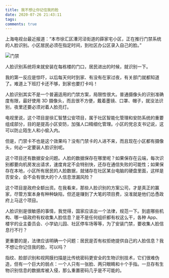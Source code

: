 ```yaml
---
title: 我不想让你记住我的脸
date: 2020-07-26 21:43:11
tags:
comments: true
---
```


上海电视台最近报道：“本市徐汇区漕河泾街道的薛家宅小区，正在推行门禁系统的人脸识别。小区居民必须在指定时间，到社区办公区录入自己的脸。”

![门禁](https://gitee.com/babbittry321/blogImages/raw/master/img/%E9%97%A8%E7%A6%81.jpg)

人脸识别系统将来就安装在每栋楼的门口，居民进出的时候，就识别一下。

我的第一反应是惊吓，以后每天何时到家、有没有在家过夜，有关部门就都知道了。难道上下班打卡还不够，到家也要打卡吗！

人脸识别其实不是一个普遍适用的门禁方案，局限性很大。普通摄像头的识别准确度有限，最好使用 3D 摄像头，而且很不方便，戴着墨镜、口罩、帽子，就没法识别，夜里还要必须对着人脸亮灯。

电视里说，这个项目是徐汇智慧公安项目，属于社区智能化管理和安防系统的重要组成部分，目的是提高小区安防，加强人口精细化管理。小区的党总支书记说，这可以防止陌生人和小偷入内。

但是，门禁卡不也是这个效果吗？没有门禁卡的人进不来，而且现在小区都有摄像头，何必一定要装人脸识别呢。

这个项目还有数据安全问题。人脸的数据保存在哪里呢？如果保存在云端，每次识别都要向机房发出请求，速度肯定不会特别快，还存在通信失败的可能性；如果保存在本地，小区所有居民的人脸数据，就储存在社区某台电脑的硬盘里面，这样是否安全，会不会有很大的个人信息泄漏风险？

这个项目是政府全额出资。在我看来，那些人脸识别的方案公司，才是真正的赢家，尽管方案本身有种种缺陷，但还是赚到了大笔的项目费，没准就是他们怂恿政府上马这个项目。

人脸识别是很敏感的事情，我觉得，国家应该出一个法律，规范一下。到底哪些机构、哪一级政府有权收集人脸信息？是不是任何组织都有权这么干，各种 App、楼宇的业主委员会、小学幼儿园、社区停车场等等，为了安装门禁，要收集人脸信息行不行？

更重要的是，法律应该明确一个问题：居民是否有权拒绝提供自己的人脸信息？我不想让你记住我的脸，可以吗？

指纹、脸部识别和视网膜扫描是比传统密码更安全的生物识别技术，它们很难伪造，但有一个巨大的弱点：一个人只有一张脸、两只眼睛和十个手指。一旦存有生物识别信息的数据库被入侵，那么重置密码几乎是不可能的。